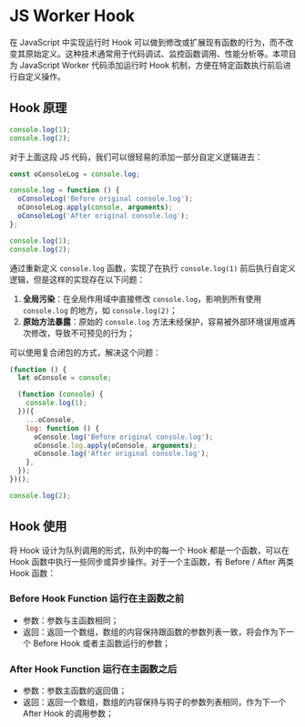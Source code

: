 # JS Worker Hook

在 JavaScript 中实现运行时 Hook 可以做到修改或扩展现有函数的行为，而不改变其原始定义。这种技术通常用于代码调试、监控函数调用、性能分析等。本项目为 JavaScript Worker 代码添加运行时 Hook 机制，方便在特定函数执行前后进行自定义操作。

## Hook 原理

```js
console.log(1);
console.log(2);
```

对于上面这段 JS 代码，我们可以很轻易的添加一部分自定义逻辑进去：

```js
const oConsoleLog = console.log;

console.log = function () {
  oConsoleLog('Before original console.log');
  oConsoleLog.apply(console, arguments);
  oConsoleLog('After original console.log');
};

console.log(1);
console.log(2);
```

通过重新定义 `console.log`  函数，实现了在执行 `console.log(1)` 前后执行自定义逻辑，但是这样的实现存在以下问题：

1. **全局污染**：在全局作用域中直接修改 `console.log`，影响到所有使用 `console.log` 的地方，如 `console.log(2)`；
2. **原始方法暴露**：原始的 `console.log` 方法未经保护，容易被外部环境误用或再次修改，导致不可预见的行为；

可以使用复合闭包的方式，解决这个问题：

```js
(function () {
  let oConsole = console;

  (function (console) {
    console.log(1);
  })({
    ...oConsole,
    log: function () {
      oConsole.log('Before original console.log');
      oConsole.log.apply(oConsole, arguments);
      oConsole.log('After original console.log');
    },
  });
})();

console.log(2);
```

## Hook 使用

将 Hook 设计为队列调用的形式，队列中的每一个 Hook 都是一个函数，可以在 Hook 函数中执行一些同步或异步操作。对于一个主函数，有 Before / After 两类 Hook 函数：

### Before Hook Function 运行在主函数之前

- 参数：参数与主函数相同；
- 返回：返回一个数组，数组的内容保持跟函数的参数列表一致，将会作为下一个 Before Hook 或者主函数运行的参数；

### After Hook Function 运行在主函数之后

- 参数：参数主函数的返回值；
- 返回：返回一个数组，数组的内容保持与钩子的参数列表相同，作为下一个 After Hook 的调用参数；
